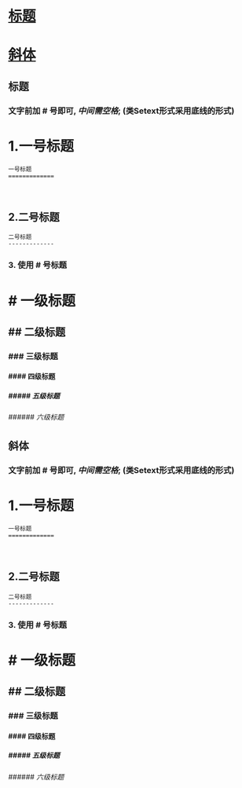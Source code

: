 # [标题](#title)
# [斜体](#xieti)




## <span id = "title">**标题**</span>

### 文字前加 # 号即可, ***中间需空格***; (类Setext形式采用底线的形式)
1.一号标题
=============

```string
一号标题
=============
```
</br>

2.二号标题
-------------

```string
二号标题
-------------
```
### 3. 使用 # 号标题
# # 一级标题
## ## 二级标题
### ### 三级标题 
#### #### 四级标题 
##### ##### 五级标题 
###### ###### 六级标题

## <span id = "xieti">**斜体**</span>
### 文字前加 # 号即可, ***中间需空格***; (类Setext形式采用底线的形式)
1.一号标题
=============

```string
一号标题
=============
```
</br>

2.二号标题
-------------

```string
二号标题
-------------
```
### 3. 使用 # 号标题
# # 一级标题
## ## 二级标题
### ### 三级标题 
#### #### 四级标题 
##### ##### 五级标题 
###### ###### 六级标题
